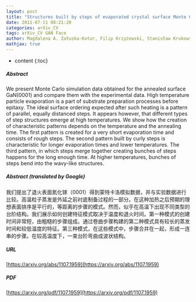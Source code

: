 ```yaml
---
layout: post
title: "Structures built by steps of evaporated crystal surface Monte Carlo simulations and experimental data for GaN epi layers"
date: 2011-07-11 08:21:20
categories: arXiv_CV
tags: arXiv_CV GAN Face
author: Magdalena A. Załuska-Kotur, Filip Krzyżewski, Stanisław Krukowski, Robert Czernecki, Michał Leszczyński
mathjax: true
---
```


* content
{:toc}

##### Abstract
We present Monte Carlo simulation data obtained for the annealed surface GaN(0001) and compare them with the experimental data. High temperature particle evaporation is a part of substrate preparation processes before epitaxy. The ideal surface ordering expected after such heating is a pattern of parallel, equally distanced steps. It appears however, that different types of step structures emerge at high temperatures. We show how the creation of characteristic patterns depends on the temperature and the annealing time. The first pattern is created for a very short evaporation time and consists of rough steps. The second pattern built by curly steps is characteristic for longer evaporation times and lower temperatures. The third pattern, in which steps merge together creating bunches of steps happens for the long enough time. At higher temperatures, bunches of steps bend into the wavy-like structures.

##### Abstract (translated by Google)
我们提出了退火表面氮化镓（0001）得到蒙特卡洛模拟数据，并与实验数据进行比较。高温粒子蒸发是外延之前衬底制备过程的一部分。在这种加热之后预期的理想表面排序是平行的，等距离的步骤的模式。然而，似乎在高温下出现不同类型的台阶结构。我们展示如何创建特征模式取决于温度和退火时间。第一种模式的创建时间非常短，由粗糙的步骤组成。通过卷曲步骤构建的第二种模式具有较长的蒸发时间和较低温度的特征。第三种模式，在这些模式中，步骤合并在一起，形成一连串的步骤。在较高温度下，一束台阶弯曲成波状结构。

##### URL
[https://arxiv.org/abs/1107.1959](https://arxiv.org/abs/1107.1959)

##### PDF
[https://arxiv.org/pdf/1107.1959](https://arxiv.org/pdf/1107.1959)

